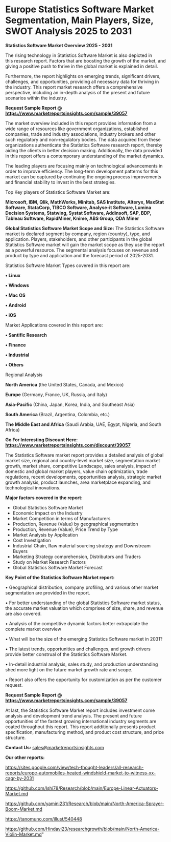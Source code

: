 # Europe Statistics Software Market Segmentation, Main Players, Size, SWOT Analysis 2025 to 2031

<Strong> Statistics Software Market Overview 2025 - 2031</strong>

The rising technology in Statistics Software Market is also depicted in this research report. Factors that are boosting the growth of the market, and giving a positive push to thrive in the global market is explained in detail.

Furthermore, the report highlights on emerging trends, significant drivers, challenges, and opportunities, providing all necessary data for thriving in the industry. This report market research offers a comprehensive perspective, including an in-depth analysis of the present and future scenarios within the industry.

<strong>Request Sample Report @ <a href=https://www.marketreportsinsights.com/sample/39057>https://www.marketreportsinsights.com/sample/39057</a></strong>

The market overview included in this report provides information from a wide range of resources like government organizations, established companies, trade and industry associations, industry brokers and other such regulatory and non-regulatory bodies. The data acquired from these organizations authenticate the Statistics Software research report, thereby aiding the clients in better decision making. Additionally, the data provided in this report offers a contemporary understanding of the market dynamics.

The leading players are focusing mainly on technological advancements in order to improve efficiency. The long-term development patterns for this market can be captured by continuing the ongoing process improvements and financial stability to invest in the best strategies.

Top Key players of Statistics Software Market are:

<strong>Microsoft, IBM, Qlik, MathWorks, Minitab, SAS Institute, Alteryx, MaxStat Software, StataCorp, TIBCO Software, Analyse-it Software, Lumina Decision Systems, Statwing, Systat Software, Addinsoft, SAP, BDP, Tableau Software, RapidMiner, Knime, ABS Group, QDA Miner</strong>

<strong><b>Global Statistics Software Market Scope and Size:</b></strong>
The Statistics Software market is declared segment by company, region (country), type, and application. Players, stakeholders, and other participants in the global Statistics Software market will gain the market scope as they use the report as a powerful resource. The segmental analysis focuses on revenue and product by type and application and the forecast period of 2025-2031.

Statistics Software Market Types covered in this report are:

<strong>•  Linux

•  Windows

•  Mac OS

•  Android

•  iOS</strong>

Market Applications covered in this report are:

<strong>•  Santific Research

•  Finance

•  Industrial

•  Others</strong> 

Regional Analysis

<strong>North America</strong> (the United States, Canada, and Mexico)

<strong>Europe</strong> (Germany, France, UK, Russia, and Italy)

<strong>Asia-Pacific</strong> (China, Japan, Korea, India, and Southeast Asia)

<strong>South America</strong> (Brazil, Argentina, Colombia, etc.)

<strong>The Middle East and Africa</strong> (Saudi Arabia, UAE, Egypt, Nigeria, and South Africa)

<strong>Go For Interesting Discount Here: <a href=https://www.marketreportsinsights.com/discount/39057>https://www.marketreportsinsights.com/discount/39057</a></strong>

The Statistics Software market report provides a detailed analysis of global market size, regional and country-level market size, segmentation market growth, market share, competitive Landscape, sales analysis, impact of domestic and global market players, value chain optimization, trade regulations, recent developments, opportunities analysis, strategic market growth analysis, product launches, area marketplace expanding, and technological innovations.

<strong><b>Major factors covered in the report:</b></strong>
<ul>
  <li>Global Statistics Software Market </li>
  <li>Economic Impact on the Industry</li>
  <li>Market Competition in terms of Manufacturers</li>
  <li>Production, Revenue (Value) by geographical segmentation</li>
  <li>Production, Revenue (Value), Price Trend by Type</li>
  <li>Market Analysis by Application</li>
  <li>Cost Investigation</li>
  <li>Industrial Chain, Raw material sourcing strategy and Downstream Buyers</li>
  <li>Marketing Strategy comprehension, Distributors and Traders</li>
  <li>Study on Market Research Factors</li>
  <li>Global Statistics Software Market Forecast</li>
</ul>

<strong><b>Key Point of the Statistics Software Market report:</b></strong>

• Geographical distribution, company profiling, and various other market segmentation are provided in the report.

• For better understanding of the global Statistics Software market status, the accurate market valuation which comprises of size, share, and revenue are also covered.

• Analysis of the competitive dynamic factors better extrapolate the complete market overview

• What will be the size of the emerging Statistics Software market in 2031?

• The latest trends, opportunities and challenges, and growth drivers provide better construal of the Statistics Software Market.

• In-detail industrial analysis, sales study, and production understanding shed more light on the future market growth rate and scope.

• Report also offers the opportunity for customization as per the customer request.

<strong>Request Sample Report @ <a href=https://www.marketreportsinsights.com/sample/39057>https://www.marketreportsinsights.com/sample/39057</a></strong>

At last, the Statistics Software Market report includes investment come analysis and development trend analysis. The present and future opportunities of the fastest growing international industry segments are coated throughout this report. This report additionally presents product specification, manufacturing method, and product cost structure, and price structure.

<strong>Contact Us:</strong>
sales@marketreportsinsights.com

<strong>Our other reports:</strong>

<a href=https://sites.google.com/view/tech-thought-leaders/all-research-reports/europe-automobiles-heated-windshield-market-to-witness-xx-cagr-by-2031>https://sites.google.com/view/tech-thought-leaders/all-research-reports/europe-automobiles-heated-windshield-market-to-witness-xx-cagr-by-2031</a>

<a href=https://github.com/Ishi78/Research/blob/main/Europe-Linear-Actuators-Market.md>https://github.com/Ishi78/Research/blob/main/Europe-Linear-Actuators-Market.md</a>

<a href=https://github.com/yamini231/Research/blob/main/North-America-Sprayer-Boom-Market.md>https://github.com/yamini231/Research/blob/main/North-America-Sprayer-Boom-Market.md</a>

<a href=https://tanomuno.com/illust/540448>https://tanomuno.com/illust/540448</a>

<a href=https://github.com/Hindavi23/researchgrowth/blob/main/North-America-Violin-Market.md>https://github.com/Hindavi23/researchgrowth/blob/main/North-America-Violin-Market.md</a>"
